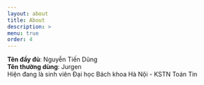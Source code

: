 ```yaml
---
layout: about
title: About
description: >
menu: true
order: 4
---
```


**Tên đầy đủ**: Nguyễn Tiến Dũng  
**Tên thường dùng**: Jurgen  
Hiện đang là sinh viên Đại học Bách khoa Hà Nội - KSTN Toán Tin
